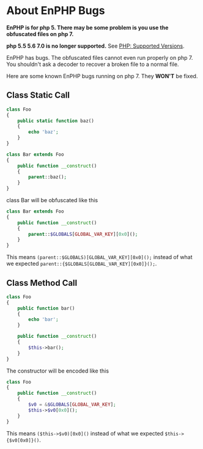 # About EnPHP Bugs

**EnPHP is for php 5. There may be some problem is you use the obfuscated files on php 7.**

**php 5.5 5.6 7.0 is no longer supported.** See [PHP: Supported Versions](http://php.net/supported-versions.php).

EnPHP has bugs. The obfuscated files cannot even run properly on php 7. You shouldn't ask a decoder to recover a broken file to a normal file.

Here are some known EnPHP bugs running on php 7. They **WON'T** be fixed.

## Class Static Call

```php
class Foo
{
    public static function baz()
    {
        echo 'baz';
    }
}

class Bar extends Foo
{
    public function __construct()
    {
        parent::baz();
    }
}
```

class Bar will be obfuscated like this

```php
class Bar extends Foo
{
    public function __construct()
    {
        parent::$GLOBALS[GLOBAL_VAR_KEY][0x0]();
    }
}
```

This means `(parent::$GLOBALS)[GLOBAL_VAR_KEY][0x0]();` instead of what we expected `parent::{$GLOBALS[GLOBAL_VAR_KEY][0x0]}();`.

## Class Method Call

```php
class Foo
{
    public function bar()
    {
        echo 'bar';
    }

    public function __construct()
    {
        $this->bar();
    }
}
```

The constructor will be encoded like this

```php
class Foo
{
    public function __construct()
    {
        $v0 = &$GLOBALS[GLOBAL_VAR_KEY];
        $this->$v0[0x0]();
    }
}
```

This means `($this->$v0)[0x0]()` instead of what we expected `$this->{$v0[0x0]}()`.

